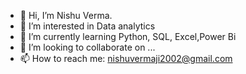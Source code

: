 - 👋 Hi, I’m Nishu Verma.
- 👀 I’m interested in Data analytics 
- 🌱 I’m currently learning Python, SQL, Excel,Power Bi
- 💞️ I’m looking to collaborate on ...
- 📫 How to reach me: nishuvermaji2002@gmail.com
  
  

<!---
Nishujiv/Nishujiv is a ✨ special ✨ repository because its `README.md` (this file) appears on your GitHub profile.
You can click the Preview link to take a look at your changes.
--->
